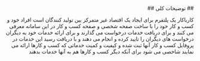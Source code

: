 <div dir=rtl>
## توضیحات کلی  ##

 کارباکار یک پلتفرم برای ایجاد یک اقتصاد غیر متمرکز بین تولید کنندگان است 
افراد خود و کسب و کار خود را با ساخت صفحه شخصی و صفحه کسب و کار در این سامانه معرفی می کنند و برای دریافت خدمات درخواست می گذارند و برای ارائه خدمات خود به دیگران درخواست های دیگران را تایید کرده و انجام می دهند و با دریافت رسید این خدمات در پروفایل کسب و کار آنها ثبت شده و کیفیت و کمیت خدماتی که کسب و کارها ارائه می نمایند شاخصی می شود برای آنکه دیگر کسب و کارها هم به آنها خدمات بدهند

</div>